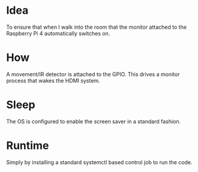 Idea
====
To ensure that when I walk into the room that the monitor attached to the Raspberry Pi 4 automatically switches on. 

How
===
A movement/IR detector is attached to the GPIO.  This drives a monitor process that wakes the HDMI system.  

Sleep
=====
The OS is configured to enable the screen saver in a standard fashion. 

Runtime
=======
Simply by installing a standard systemctl based control job to run the code. 

